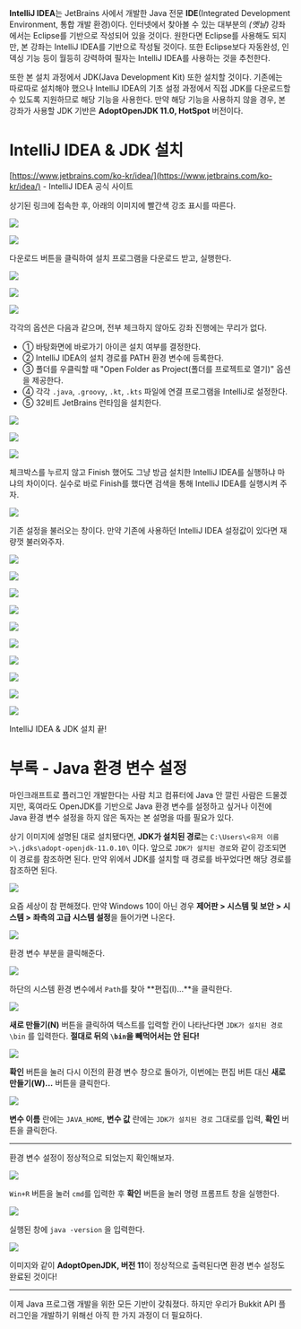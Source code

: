 **IntelliJ IDEA**는 JetBrains 사에서 개발한 Java 전문 **IDE**(Integrated Development Environment, 통합 개발 환경)이다. 인터넷에서 찾아볼 수 있는 대부분의 *(옛날)* 강좌에서는 Eclipse를 기반으로 작성되어 있을 것이다. 원한다면 Eclipse를 사용해도 되지만, 본 강좌는 IntelliJ IDEA를 기반으로 작성될 것이다. 또한 Eclipse보다 자동완성, 인덱싱 기능 등이 월등히 강력하여 필자는 IntelliJ IDEA를 사용하는 것을 추천한다.

또한 본 설치 과정에서 JDK(Java Development Kit) 또한 설치할 것이다. 기존에는 따로따로 설치해야 했으나 IntelliJ IDEA의 기초 설정 과정에서 직접 JDK를 다운로드할 수 있도록 지원하므로 해당 기능을 사용한다. 만약 해당 기능을 사용하지 않을 경우, 본 강좌가 사용할 JDK 기반은 **AdoptOpenJDK 11.0, HotSpot** 버전이다.

# IntelliJ IDEA & JDK 설치

[https://www.jetbrains.com/ko-kr/idea/](https://www.jetbrains.com/ko-kr/idea/) - IntelliJ IDEA 공식 사이트

상기된 링크에 접속한 후, 아래의 이미지에 빨간색 강조 표시를 따른다.

![](https://raw.githubusercontent.com/MBAPD/mbpd/main/%E2%85%A0.%20%EB%A7%A8%20%EB%95%85%EC%97%90%20%ED%97%A4%EB%94%A9%ED%95%98%EA%B8%B0/1.%20%EA%B8%B0%EB%B3%B8%20%EC%84%B8%ED%8C%85%ED%95%98%EA%B8%B0/1%20-%20IntelliJ%20IDEA%20%26%20JDK%20%EC%84%A4%EC%B9%98%ED%95%98%EA%B8%B0/1.png)

![](https://raw.githubusercontent.com/MBAPD/mbpd/main/%E2%85%A0.%20%EB%A7%A8%20%EB%95%85%EC%97%90%20%ED%97%A4%EB%94%A9%ED%95%98%EA%B8%B0/1.%20%EA%B8%B0%EB%B3%B8%20%EC%84%B8%ED%8C%85%ED%95%98%EA%B8%B0/1%20-%20IntelliJ%20IDEA%20%26%20JDK%20%EC%84%A4%EC%B9%98%ED%95%98%EA%B8%B0/2.png)

다운로드 버튼을 클릭하여 설치 프로그램을 다운로드 받고, 실행한다.

![](https://raw.githubusercontent.com/MBAPD/mbpd/main/%E2%85%A0.%20%EB%A7%A8%20%EB%95%85%EC%97%90%20%ED%97%A4%EB%94%A9%ED%95%98%EA%B8%B0/1.%20%EA%B8%B0%EB%B3%B8%20%EC%84%B8%ED%8C%85%ED%95%98%EA%B8%B0/1%20-%20IntelliJ%20IDEA%20%26%20JDK%20%EC%84%A4%EC%B9%98%ED%95%98%EA%B8%B0/3.png)

![](https://raw.githubusercontent.com/MBAPD/mbpd/main/%E2%85%A0.%20%EB%A7%A8%20%EB%95%85%EC%97%90%20%ED%97%A4%EB%94%A9%ED%95%98%EA%B8%B0/1.%20%EA%B8%B0%EB%B3%B8%20%EC%84%B8%ED%8C%85%ED%95%98%EA%B8%B0/1%20-%20IntelliJ%20IDEA%20%26%20JDK%20%EC%84%A4%EC%B9%98%ED%95%98%EA%B8%B0/4.png)

![](https://raw.githubusercontent.com/MBAPD/mbpd/main/%E2%85%A0.%20%EB%A7%A8%20%EB%95%85%EC%97%90%20%ED%97%A4%EB%94%A9%ED%95%98%EA%B8%B0/1.%20%EA%B8%B0%EB%B3%B8%20%EC%84%B8%ED%8C%85%ED%95%98%EA%B8%B0/1%20-%20IntelliJ%20IDEA%20%26%20JDK%20%EC%84%A4%EC%B9%98%ED%95%98%EA%B8%B0/5.png)

각각의 옵션은 다음과 같으며, 전부 체크하지 않아도 강좌 진행에는 무리가 없다.

* ① 바탕화면에 바로가기 아이콘 설치 여부를 결정한다.
* ② IntelliJ IDEA의 설치 경로를 PATH 환경 변수에 등록한다.
* ③ 폴더를 우클릭할 때 "Open Folder as Project(폴더를 프로젝트로 열기)" 옵션을 제공한다.
* ④ 각각 `.java`, `.groovy`, `.kt`, `.kts` 파일에 연결 프로그램을 IntelliJ로 설정한다.
* ⑤ 32비트 JetBrains 런타임을 설치한다.

![](https://raw.githubusercontent.com/MBAPD/mbpd/main/%E2%85%A0.%20%EB%A7%A8%20%EB%95%85%EC%97%90%20%ED%97%A4%EB%94%A9%ED%95%98%EA%B8%B0/1.%20%EA%B8%B0%EB%B3%B8%20%EC%84%B8%ED%8C%85%ED%95%98%EA%B8%B0/1%20-%20IntelliJ%20IDEA%20%26%20JDK%20%EC%84%A4%EC%B9%98%ED%95%98%EA%B8%B0/6.png)

![](https://raw.githubusercontent.com/MBAPD/mbpd/main/%E2%85%A0.%20%EB%A7%A8%20%EB%95%85%EC%97%90%20%ED%97%A4%EB%94%A9%ED%95%98%EA%B8%B0/1.%20%EA%B8%B0%EB%B3%B8%20%EC%84%B8%ED%8C%85%ED%95%98%EA%B8%B0/1%20-%20IntelliJ%20IDEA%20%26%20JDK%20%EC%84%A4%EC%B9%98%ED%95%98%EA%B8%B0/7.png)

![](https://raw.githubusercontent.com/MBAPD/mbpd/main/%E2%85%A0.%20%EB%A7%A8%20%EB%95%85%EC%97%90%20%ED%97%A4%EB%94%A9%ED%95%98%EA%B8%B0/1.%20%EA%B8%B0%EB%B3%B8%20%EC%84%B8%ED%8C%85%ED%95%98%EA%B8%B0/1%20-%20IntelliJ%20IDEA%20%26%20JDK%20%EC%84%A4%EC%B9%98%ED%95%98%EA%B8%B0/8.png)

체크박스를 누르지 않고 Finish 했어도 그냥 방금 설치한 IntelliJ IDEA를 실행하냐 마냐의 차이이다. 실수로 바로 Finish를 했다면 검색을 통해 IntelliJ IDEA를 실행시켜 주자.

![](https://raw.githubusercontent.com/MBAPD/mbpd/main/%E2%85%A0.%20%EB%A7%A8%20%EB%95%85%EC%97%90%20%ED%97%A4%EB%94%A9%ED%95%98%EA%B8%B0/1.%20%EA%B8%B0%EB%B3%B8%20%EC%84%B8%ED%8C%85%ED%95%98%EA%B8%B0/1%20-%20IntelliJ%20IDEA%20%26%20JDK%20%EC%84%A4%EC%B9%98%ED%95%98%EA%B8%B0/9.png)

기존 설정을 불러오는 창이다. 만약 기존에 사용하던 IntelliJ IDEA 설정값이 있다면 재량껏 불러와주자.

![](https://raw.githubusercontent.com/MBAPD/mbpd/main/%E2%85%A0.%20%EB%A7%A8%20%EB%95%85%EC%97%90%20%ED%97%A4%EB%94%A9%ED%95%98%EA%B8%B0/1.%20%EA%B8%B0%EB%B3%B8%20%EC%84%B8%ED%8C%85%ED%95%98%EA%B8%B0/1%20-%20IntelliJ%20IDEA%20%26%20JDK%20%EC%84%A4%EC%B9%98%ED%95%98%EA%B8%B0/10.png)

![](https://raw.githubusercontent.com/MBAPD/mbpd/main/%E2%85%A0.%20%EB%A7%A8%20%EB%95%85%EC%97%90%20%ED%97%A4%EB%94%A9%ED%95%98%EA%B8%B0/1.%20%EA%B8%B0%EB%B3%B8%20%EC%84%B8%ED%8C%85%ED%95%98%EA%B8%B0/1%20-%20IntelliJ%20IDEA%20%26%20JDK%20%EC%84%A4%EC%B9%98%ED%95%98%EA%B8%B0/11.png)

![](https://raw.githubusercontent.com/MBAPD/mbpd/main/%E2%85%A0.%20%EB%A7%A8%20%EB%95%85%EC%97%90%20%ED%97%A4%EB%94%A9%ED%95%98%EA%B8%B0/1.%20%EA%B8%B0%EB%B3%B8%20%EC%84%B8%ED%8C%85%ED%95%98%EA%B8%B0/1%20-%20IntelliJ%20IDEA%20%26%20JDK%20%EC%84%A4%EC%B9%98%ED%95%98%EA%B8%B0/12.png)

![](https://raw.githubusercontent.com/MBAPD/mbpd/main/%E2%85%A0.%20%EB%A7%A8%20%EB%95%85%EC%97%90%20%ED%97%A4%EB%94%A9%ED%95%98%EA%B8%B0/1.%20%EA%B8%B0%EB%B3%B8%20%EC%84%B8%ED%8C%85%ED%95%98%EA%B8%B0/1%20-%20IntelliJ%20IDEA%20%26%20JDK%20%EC%84%A4%EC%B9%98%ED%95%98%EA%B8%B0/13.png)

![](https://raw.githubusercontent.com/MBAPD/mbpd/main/%E2%85%A0.%20%EB%A7%A8%20%EB%95%85%EC%97%90%20%ED%97%A4%EB%94%A9%ED%95%98%EA%B8%B0/1.%20%EA%B8%B0%EB%B3%B8%20%EC%84%B8%ED%8C%85%ED%95%98%EA%B8%B0/1%20-%20IntelliJ%20IDEA%20%26%20JDK%20%EC%84%A4%EC%B9%98%ED%95%98%EA%B8%B0/14.png)

![](https://raw.githubusercontent.com/MBAPD/mbpd/main/%E2%85%A0.%20%EB%A7%A8%20%EB%95%85%EC%97%90%20%ED%97%A4%EB%94%A9%ED%95%98%EA%B8%B0/1.%20%EA%B8%B0%EB%B3%B8%20%EC%84%B8%ED%8C%85%ED%95%98%EA%B8%B0/1%20-%20IntelliJ%20IDEA%20%26%20JDK%20%EC%84%A4%EC%B9%98%ED%95%98%EA%B8%B0/15.png)

![](https://raw.githubusercontent.com/MBAPD/mbpd/main/%E2%85%A0.%20%EB%A7%A8%20%EB%95%85%EC%97%90%20%ED%97%A4%EB%94%A9%ED%95%98%EA%B8%B0/1.%20%EA%B8%B0%EB%B3%B8%20%EC%84%B8%ED%8C%85%ED%95%98%EA%B8%B0/1%20-%20IntelliJ%20IDEA%20%26%20JDK%20%EC%84%A4%EC%B9%98%ED%95%98%EA%B8%B0/16.png)

![](https://raw.githubusercontent.com/MBAPD/mbpd/main/%E2%85%A0.%20%EB%A7%A8%20%EB%95%85%EC%97%90%20%ED%97%A4%EB%94%A9%ED%95%98%EA%B8%B0/1.%20%EA%B8%B0%EB%B3%B8%20%EC%84%B8%ED%8C%85%ED%95%98%EA%B8%B0/1%20-%20IntelliJ%20IDEA%20%26%20JDK%20%EC%84%A4%EC%B9%98%ED%95%98%EA%B8%B0/17.png)

![](https://raw.githubusercontent.com/MBAPD/mbpd/main/%E2%85%A0.%20%EB%A7%A8%20%EB%95%85%EC%97%90%20%ED%97%A4%EB%94%A9%ED%95%98%EA%B8%B0/1.%20%EA%B8%B0%EB%B3%B8%20%EC%84%B8%ED%8C%85%ED%95%98%EA%B8%B0/1%20-%20IntelliJ%20IDEA%20%26%20JDK%20%EC%84%A4%EC%B9%98%ED%95%98%EA%B8%B0/18.png)

![](https://raw.githubusercontent.com/MBAPD/mbpd/main/%E2%85%A0.%20%EB%A7%A8%20%EB%95%85%EC%97%90%20%ED%97%A4%EB%94%A9%ED%95%98%EA%B8%B0/1.%20%EA%B8%B0%EB%B3%B8%20%EC%84%B8%ED%8C%85%ED%95%98%EA%B8%B0/1%20-%20IntelliJ%20IDEA%20%26%20JDK%20%EC%84%A4%EC%B9%98%ED%95%98%EA%B8%B0/19.png)

IntelliJ IDEA & JDK 설치 끝! 

# 부록 - Java 환경 변수 설정
마인크래프트로 플러그인 개발한다는 사람 치고 컴퓨터에 Java 안 깔린 사람은 드물겠지만, 혹여라도 OpenJDK를 기반으로 Java 환경 변수를 설정하고 싶거나 이전에 Java 환경 변수 설정을 하지 않은 독자는 본 설명을 따를 필요가 있다.

상기 이미지에 설명된 대로 설치됐다면, **JDK가 설치된 경로**는 `C:\Users\<유저 이름>\.jdks\adopt-openjdk-11.0.10\` 이다. 앞으로 `JDK가 설치된 경로`와 같이 강조되면 이 경로를 참조하면 된다. 만약 위에서 JDK를 설치할 때 경로를 바꾸었다면 해당 경로를 참조하면 된다.

![](https://raw.githubusercontent.com/MBAPD/mbpd/main/%E2%85%A0.%20%EB%A7%A8%20%EB%95%85%EC%97%90%20%ED%97%A4%EB%94%A9%ED%95%98%EA%B8%B0/1.%20%EA%B8%B0%EB%B3%B8%20%EC%84%B8%ED%8C%85%ED%95%98%EA%B8%B0/1%20-%20IntelliJ%20IDEA%20%26%20JDK%20%EC%84%A4%EC%B9%98%ED%95%98%EA%B8%B0/20.png)

요즘 세상이 참 편해졌다. 만약 Windows 10이 아닌 경우 **제어판 > 시스템 및 보안 > 시스템 > 좌측의 고급 시스템 설정**을 들어가면 나온다.

![](https://raw.githubusercontent.com/MBAPD/mbpd/main/%E2%85%A0.%20%EB%A7%A8%20%EB%95%85%EC%97%90%20%ED%97%A4%EB%94%A9%ED%95%98%EA%B8%B0/1.%20%EA%B8%B0%EB%B3%B8%20%EC%84%B8%ED%8C%85%ED%95%98%EA%B8%B0/1%20-%20IntelliJ%20IDEA%20%26%20JDK%20%EC%84%A4%EC%B9%98%ED%95%98%EA%B8%B0/21.png)

환경 변수 부분을 클릭해준다.

![](https://raw.githubusercontent.com/MBAPD/mbpd/main/%E2%85%A0.%20%EB%A7%A8%20%EB%95%85%EC%97%90%20%ED%97%A4%EB%94%A9%ED%95%98%EA%B8%B0/1.%20%EA%B8%B0%EB%B3%B8%20%EC%84%B8%ED%8C%85%ED%95%98%EA%B8%B0/1%20-%20IntelliJ%20IDEA%20%26%20JDK%20%EC%84%A4%EC%B9%98%ED%95%98%EA%B8%B0/22.png)

하단의 시스템 환경 변수에서 `Path`를 찾아 **편집(I)...**을 클릭한다.

![](https://raw.githubusercontent.com/MBAPD/mbpd/main/%E2%85%A0.%20%EB%A7%A8%20%EB%95%85%EC%97%90%20%ED%97%A4%EB%94%A9%ED%95%98%EA%B8%B0/1.%20%EA%B8%B0%EB%B3%B8%20%EC%84%B8%ED%8C%85%ED%95%98%EA%B8%B0/1%20-%20IntelliJ%20IDEA%20%26%20JDK%20%EC%84%A4%EC%B9%98%ED%95%98%EA%B8%B0/23.png)

**새로 만들기(N)** 버튼을 클릭하여 텍스트를 입력할 칸이 나타난다면 `JDK가 설치된 경로\bin` 를 입력한다. **절대로 뒤의 `\bin`을 빼먹어서는 안 된다!**


![](https://raw.githubusercontent.com/MBAPD/mbpd/main/%E2%85%A0.%20%EB%A7%A8%20%EB%95%85%EC%97%90%20%ED%97%A4%EB%94%A9%ED%95%98%EA%B8%B0/1.%20%EA%B8%B0%EB%B3%B8%20%EC%84%B8%ED%8C%85%ED%95%98%EA%B8%B0/1%20-%20IntelliJ%20IDEA%20%26%20JDK%20%EC%84%A4%EC%B9%98%ED%95%98%EA%B8%B0/24.png)

**확인** 버튼을 눌러 다시 이전의 환경 변수 창으로 돌아가, 이번에는 편집 버튼 대신 **새로 만들기(W)...** 버튼을 클릭한다.

![](https://raw.githubusercontent.com/MBAPD/mbpd/main/%E2%85%A0.%20%EB%A7%A8%20%EB%95%85%EC%97%90%20%ED%97%A4%EB%94%A9%ED%95%98%EA%B8%B0/1.%20%EA%B8%B0%EB%B3%B8%20%EC%84%B8%ED%8C%85%ED%95%98%EA%B8%B0/1%20-%20IntelliJ%20IDEA%20%26%20JDK%20%EC%84%A4%EC%B9%98%ED%95%98%EA%B8%B0/25.png)

**변수 이름** 란에는 `JAVA_HOME`, **변수 값** 란에는 `JDK가 설치된 경로` 그대로를 입력, **확인** 버튼을 클릭한다.

-----

환경 변수 설정이 정상적으로 되었는지 확인해보자.

![](https://raw.githubusercontent.com/MBAPD/mbpd/main/%E2%85%A0.%20%EB%A7%A8%20%EB%95%85%EC%97%90%20%ED%97%A4%EB%94%A9%ED%95%98%EA%B8%B0/1.%20%EA%B8%B0%EB%B3%B8%20%EC%84%B8%ED%8C%85%ED%95%98%EA%B8%B0/1%20-%20IntelliJ%20IDEA%20%26%20JDK%20%EC%84%A4%EC%B9%98%ED%95%98%EA%B8%B0/26.png)

 `Win+R` 버튼을 눌러 `cmd`를 입력한 후 **확인** 버튼을 눌러 명령 프롬프트 창을 실행한다.

![](https://raw.githubusercontent.com/MBAPD/mbpd/main/%E2%85%A0.%20%EB%A7%A8%20%EB%95%85%EC%97%90%20%ED%97%A4%EB%94%A9%ED%95%98%EA%B8%B0/1.%20%EA%B8%B0%EB%B3%B8%20%EC%84%B8%ED%8C%85%ED%95%98%EA%B8%B0/1%20-%20IntelliJ%20IDEA%20%26%20JDK%20%EC%84%A4%EC%B9%98%ED%95%98%EA%B8%B0/27.png)

실행된 창에 `java -version` 을 입력한다.

![](https://raw.githubusercontent.com/MBAPD/mbpd/main/%E2%85%A0.%20%EB%A7%A8%20%EB%95%85%EC%97%90%20%ED%97%A4%EB%94%A9%ED%95%98%EA%B8%B0/1.%20%EA%B8%B0%EB%B3%B8%20%EC%84%B8%ED%8C%85%ED%95%98%EA%B8%B0/1%20-%20IntelliJ%20IDEA%20%26%20JDK%20%EC%84%A4%EC%B9%98%ED%95%98%EA%B8%B0/28.png)

이미지와 같이 **AdoptOpenJDK, 버전 11**이 정상적으로 출력된다면 환경 변수 설정도 완료된 것이다!

-----

이제 Java 프로그램 개발을 위한 모든 기반이 갖춰졌다. 하지만 우리가 Bukkit API 플러그인을 개발하기 위해선 아직 한 가지 과정이 더 필요하다.